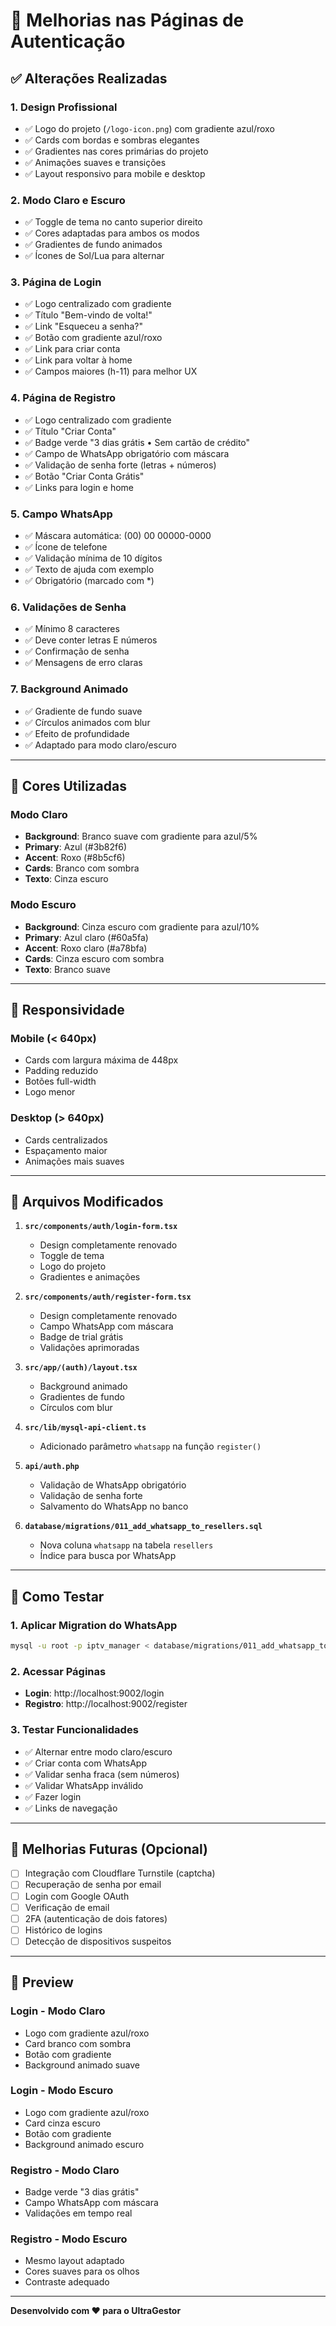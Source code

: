 # 🎨 Melhorias nas Páginas de Autenticação

## ✅ Alterações Realizadas

### 1. **Design Profissional**
- ✅ Logo do projeto (`/logo-icon.png`) com gradiente azul/roxo
- ✅ Cards com bordas e sombras elegantes
- ✅ Gradientes nas cores primárias do projeto
- ✅ Animações suaves e transições
- ✅ Layout responsivo para mobile e desktop

### 2. **Modo Claro e Escuro**
- ✅ Toggle de tema no canto superior direito
- ✅ Cores adaptadas para ambos os modos
- ✅ Gradientes de fundo animados
- ✅ Ícones de Sol/Lua para alternar

### 3. **Página de Login**
- ✅ Logo centralizado com gradiente
- ✅ Título "Bem-vindo de volta!"
- ✅ Link "Esqueceu a senha?"
- ✅ Botão com gradiente azul/roxo
- ✅ Link para criar conta
- ✅ Link para voltar à home
- ✅ Campos maiores (h-11) para melhor UX

### 4. **Página de Registro**
- ✅ Logo centralizado com gradiente
- ✅ Título "Criar Conta"
- ✅ Badge verde "3 dias grátis • Sem cartão de crédito"
- ✅ Campo de WhatsApp obrigatório com máscara
- ✅ Validação de senha forte (letras + números)
- ✅ Botão "Criar Conta Grátis"
- ✅ Links para login e home

### 5. **Campo WhatsApp**
- ✅ Máscara automática: (00) 00 00000-0000
- ✅ Ícone de telefone
- ✅ Validação mínima de 10 dígitos
- ✅ Texto de ajuda com exemplo
- ✅ Obrigatório (marcado com *)

### 6. **Validações de Senha**
- ✅ Mínimo 8 caracteres
- ✅ Deve conter letras E números
- ✅ Confirmação de senha
- ✅ Mensagens de erro claras

### 7. **Background Animado**
- ✅ Gradiente de fundo suave
- ✅ Círculos animados com blur
- ✅ Efeito de profundidade
- ✅ Adaptado para modo claro/escuro

---

## 🎨 Cores Utilizadas

### Modo Claro
- **Background**: Branco suave com gradiente para azul/5%
- **Primary**: Azul (#3b82f6)
- **Accent**: Roxo (#8b5cf6)
- **Cards**: Branco com sombra
- **Texto**: Cinza escuro

### Modo Escuro
- **Background**: Cinza escuro com gradiente para azul/10%
- **Primary**: Azul claro (#60a5fa)
- **Accent**: Roxo claro (#a78bfa)
- **Cards**: Cinza escuro com sombra
- **Texto**: Branco suave

---

## 📱 Responsividade

### Mobile (< 640px)
- Cards com largura máxima de 448px
- Padding reduzido
- Botões full-width
- Logo menor

### Desktop (> 640px)
- Cards centralizados
- Espaçamento maior
- Animações mais suaves

---

## 🔧 Arquivos Modificados

1. **`src/components/auth/login-form.tsx`**
   - Design completamente renovado
   - Toggle de tema
   - Logo do projeto
   - Gradientes e animações

2. **`src/components/auth/register-form.tsx`**
   - Design completamente renovado
   - Campo WhatsApp com máscara
   - Badge de trial grátis
   - Validações aprimoradas

3. **`src/app/(auth)/layout.tsx`**
   - Background animado
   - Gradientes de fundo
   - Círculos com blur

4. **`src/lib/mysql-api-client.ts`**
   - Adicionado parâmetro `whatsapp` na função `register()`

5. **`api/auth.php`**
   - Validação de WhatsApp obrigatório
   - Validação de senha forte
   - Salvamento do WhatsApp no banco

6. **`database/migrations/011_add_whatsapp_to_resellers.sql`**
   - Nova coluna `whatsapp` na tabela `resellers`
   - Índice para busca por WhatsApp

---

## 🚀 Como Testar

### 1. Aplicar Migration do WhatsApp
```bash
mysql -u root -p iptv_manager < database/migrations/011_add_whatsapp_to_resellers.sql
```

### 2. Acessar Páginas
- **Login**: http://localhost:9002/login
- **Registro**: http://localhost:9002/register

### 3. Testar Funcionalidades
- ✅ Alternar entre modo claro/escuro
- ✅ Criar conta com WhatsApp
- ✅ Validar senha fraca (sem números)
- ✅ Validar WhatsApp inválido
- ✅ Fazer login
- ✅ Links de navegação

---

## 🎯 Melhorias Futuras (Opcional)

- [ ] Integração com Cloudflare Turnstile (captcha)
- [ ] Recuperação de senha por email
- [ ] Login com Google OAuth
- [ ] Verificação de email
- [ ] 2FA (autenticação de dois fatores)
- [ ] Histórico de logins
- [ ] Detecção de dispositivos suspeitos

---

## 📸 Preview

### Login - Modo Claro
- Logo com gradiente azul/roxo
- Card branco com sombra
- Botão com gradiente
- Background animado suave

### Login - Modo Escuro
- Logo com gradiente azul/roxo
- Card cinza escuro
- Botão com gradiente
- Background animado escuro

### Registro - Modo Claro
- Badge verde "3 dias grátis"
- Campo WhatsApp com máscara
- Validações em tempo real

### Registro - Modo Escuro
- Mesmo layout adaptado
- Cores suaves para os olhos
- Contraste adequado

---

**Desenvolvido com ❤️ para o UltraGestor**
